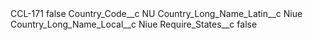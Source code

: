 <?xml version="1.0" encoding="UTF-8"?>
<CustomMetadata xmlns="http://soap.sforce.com/2006/04/metadata" xmlns:xsi="http://www.w3.org/2001/XMLSchema-instance" xmlns:xsd="http://www.w3.org/2001/XMLSchema">
    <label>CCL-171</label>
    <protected>false</protected>
    <values>
        <field>Country_Code__c</field>
        <value xsi:type="xsd:string">NU</value>
    </values>
    <values>
        <field>Country_Long_Name_Latin__c</field>
        <value xsi:type="xsd:string">Niue</value>
    </values>
    <values>
        <field>Country_Long_Name_Local__c</field>
        <value xsi:type="xsd:string">Niue</value>
    </values>
    <values>
        <field>Require_States__c</field>
        <value xsi:type="xsd:boolean">false</value>
    </values>
</CustomMetadata>
